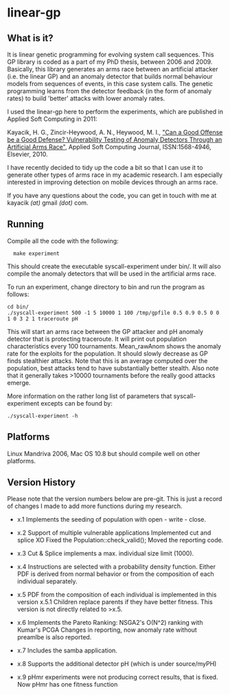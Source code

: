 linear-gp
=========

What is it?
------------

It is linear genetic programming for evolving system call sequences. This GP library is coded as a part of my PhD thesis, between 2006 and 2009. Basically, this library generates an arms race between an artificial attacker (i.e. the linear GP) and an anomaly detector that builds normal behaviour models from sequences of events, in this case system calls. The genetic programming learns from the detector feedback (in the form of anomaly rates) to build 'better' attacks with lower anomaly rates.

I used the linear-gp here to perform the experiments, which are published in Applied Soft Computing in 2011:

Kayacik, H. G., Zincir-Heywood, A. N., Heywood, M. I., ["Can a Good Offense be a Good Defense? Vulnerability Testing of Anomaly Detectors Through an Artificial Arms Race"](http://web.cs.dal.ca/~kayacik/papers/ASOC10.pdf), Applied Soft Computing Journal, ISSN:1568-4946, Elsevier, 2010. 

I have recently decided to tidy up the code a bit so that I can use it to generate other types of arms race in my academic research. I am especially interested in improving detection on mobile devices through an arms race.

If you have any questions about the code, you can get in touch with me at kayacik _(at)_ gmail _(dot)_ com.

Running
--------
Compile all the code with the following:

      make experiment

This should create the executable syscall-experiment under bin/. It will also compile the anomaly detectors that will be used in the artificial arms race.

To run an experiment, change directory to bin and run the program as follows:
	
	cd bin/
	./syscall-experiment 500 -1 5 10000 1 100 /tmp/gpfile 0.5 0.9 0.5 0 0 1 0 3 2 1 traceroute pH
	
This will start an arms race between the GP attacker and pH anomaly detector that is protecting traceroute. It will print out population characteristics every 100 tournaments. Mean_rawAnom shows the anomaly rate for the exploits for the population. It should slowly decrease as GP finds stealthier attacks. Note that this is an average computed over the population, best attacks tend to have substantially better stealth. Also note that it generally takes >10000 tournaments before the really good attacks emerge.

More information on the rather long list of parameters that syscall-experiment excepts can be found by:

	./syscall-experiment -h

Platforms
---------

Linux Mandriva 2006, Mac OS 10.8 but should compile well on other platforms. 

Version History
---------------

Please note that the version numbers below are pre-git. This is just a record of changes I made to add more functions during my research.

* x.1 Implements the seeding of population with open - write - close.

* x.2 Support of multiple vulnerable applications
Implemented cut and splice XO
Fixed the Population::check_valid();
Moved the reporting code.

* x.3 Cut & Splice implements a max. individual size limit (1000).

* x.4 Instructions are selected with a probability density function.
Either PDF is derived from normal behavior or from the composition
of each individual separately.

* x.5 PDF from the composition of each individual is implemented in this version 
x.5.1 Children replace parents if they have better fitness. This version is not directly related to >x.5.

* x.6 Implements the Pareto Ranking: NSGA2's O(N^2) ranking with Kumar's PCGA
Changes in reporting, now anomaly rate without preamlbe is also reported.

* x.7 Includes the samba application.

* x.8 Supports the additional detector pH (which is under source/myPH)

* x.9 pHmr experiments were not producing correct results, that is fixed. Now pHmr has one fitness function
